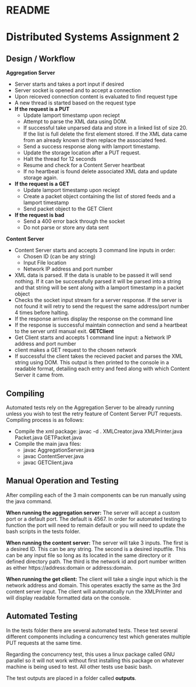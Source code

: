 # README
# Distributed Systems Assignment 2

## Design / Workflow
**Aggregation Server**
- Server starts and takes a port input if desired
- Server socket is opened and to accept a connection
- Upon reiceved connection content is evaluated to find request type
- A new thread is started based on the request type
- **If the request is a PUT**
	- Update lamport timestamp upon reciept
	- Attempt to parse the XML data using DOM.
	- If successful take unparsed data and store in a linked list of size 20. If the list is full delete the first element stored. If the XML data came from an already known id then replace the associated feed.
	- Send a success response along with lamport timestamp.
	- Update the storage location after a PUT request.
	- Halt the thread for 12 seconds
	- Resume and check for a Content Server heartbeat
	- If no heartbeat is found delete associated XML data and update storage again.
- **If the request is a GET**
	- Update lamport timestamp upon reciept
	- Create a packet object containing the list of stored feeds and a lamport timestamp
	- Send packet object to the GET Client
- **If the request is bad**
	- Send a 400 error back through the socket
	- Do not parse or store any data sent

**Content Server**
- Content Server starts and accepts 3 command line inputs in order:
	- Chosen ID (can be any string)
	- Input File location
	- Network IP address and port number
- XML data is parsed. If the data is unable to be passed it will send nothing. If it can be successfully parsed it will be parsed into a string and that string will be sent along with a lamport timestamp in a packet object
- Checks the socket input stream for a server response. If the server is not found it will retry to send the request the same address/port number 4 times before halting.
- If the response arrives display the response on the command line
- If the response is successful maintain connection and send a heartbeat to the server until manual exit.
**GETClient**
- Get Client starts and accepts 1 command line input: a Network IP address and port number
- client makes a GET request to the chosen network
- If successful the client takes the recieved packet and parses the XML string using DOM. This output is then printed to the console in a readable format, detailing each entry and feed along with which Content Server it came from.

## Compiling
Automated tests rely on the Aggregation Server to be already running unless you wish to test the retry feature of Content Server PUT requests.
Compiling process is as follows:
- Compile the xml package: javac -d . XMLCreator.java XMLPrinter.java Packet.java GETPacket.java
- Compile the main java files:
	- javac AggregationServer.java
	- javac ContentServer.java
	- javac GETClient.java

## Manual Operation and Testing
After compiling each of the 3 main components can be run manually using the java command.

**When running the aggregation server:** The server will accept a custom port or a default port. The default is 4567. In order for automated testing to function the port will need to remain default or you will need to update the bash scripts in the tests folder.

**When running the content server:** The server will take 3 inputs. The first is a desired ID. This can be any string. The second is a desired inputfile. This can be any input file so long as its located in the same directory or it defined directory path. The third is the network id and port number written as either https://address:domain or address:domain.

**When running the get client:** The client will take a single input which is the network address and domain. This operates exactly the same as the 3rd content server input. The client will automatically run the XMLPrinter and will display readable formatted data on the console.

## Automated Testing
In the tests folder there are several automated tests. These test several different components including a concurrency test which generates multiple PUT requests at the same time.

Regarding the concurrency test, this uses a linux package called GNU parallel so it will not work without first installing this package on whatever machine is being used to test. All other tests use basic bash.

The test outputs are placed in a folder called **outputs**.
